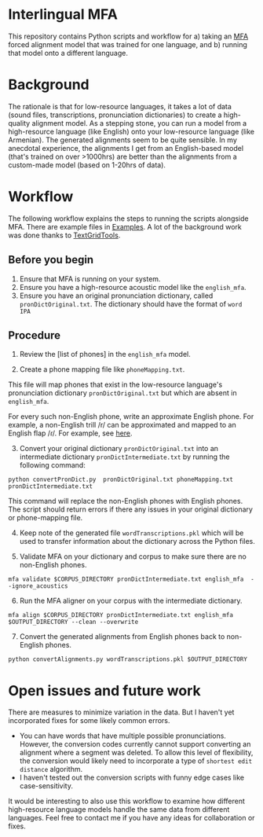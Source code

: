 # Interlingual MFA

This repository contains Python scripts and workflow for a) taking an [MFA](montreal-forced-aligner.readthedocs.io/) forced alignment model that was trained for one language, and b) running that model onto a different language. 

# Background
The rationale is that for low-resource languages, it takes a lot of data (sound files, transcriptions, pronunciation dictionaries) to create a high-quality alignment model. As a stepping stone, you can run a model from a high-resource language (like English) onto your low-resource language (like Armenian). The generated alignments seem to be quite sensible. In my anecdotal experience, the alignments I get from an English-based model (that's trained on over >1000hrs) are better than the alignments from a custom-made model (based on 1-20hrs of data). 

# Workflow

The following workflow explains the steps to running the scripts alongside MFA. There are example files in [Examples](/Examples/). A lot of the background work was done thanks to [TextGridTools](https://github.com/hbuschme/TextGridTools/tree/52819ef5df75a06298218b5b2c076c6774fd6a05). 


## Before you begin

1. Ensure that MFA is running on your system. 
2. Ensure you have a high-resource acoustic model like the `english_mfa`. 
3. Ensure you have an original pronunciation dictionary, called `pronDictOriginal.txt`. 
The dictionary should have the format of `word IPA`

## Procedure
1. Review the [list of phones] in the `english_mfa` model.

2. Create a phone mapping file like `phoneMapping.txt`. 

This file will map phones that exist in the low-resource language's pronunciation dictionary `pronDictOriginal.txt` but which are absent in `english_mfa`.

For every such non-English phone, write an approximate English phone. For example, a non-English trill /r/ can be approximated and mapped to an English flap /ɾ/. For example, see [here](/Examples/phoneMapping.txt).

3. Convert your original dictionary `pronDictOriginal.txt` into an intermediate dictionary `pronDictIntermediate.txt` by running the following command:

`python convertPronDict.py  pronDictOriginal.txt phoneMapping.txt pronDictIntermediate.txt`

This command will replace the non-English phones with English phones. The script should return errors if there any issues in your original dictionary or phone-mapping file. 

4. Keep note of the generated file `wordTranscriptions.pkl` which will be used to transfer information about the dictionary across the Python files.

5. Validate MFA on your dictionary and corpus to make sure there are no non-English phones. 

`mfa validate $CORPUS_DIRECTORY pronDictIntermediate.txt english_mfa  --ignore_acoustics`

6. Run the MFA aligner on your corpus with the intermediate dictionary. 

`mfa align $CORPUS_DIRECTORY pronDictIntermediate.txt english_mfa $OUTPUT_DIRECTORY --clean --overwrite`

7. Convert the generated alignments from English phones back to non-English phones.

`python convertAlignments.py wordTranscriptions.pkl $OUTPUT_DIRECTORY`


# Open issues and future work

There are measures to minimize variation in the data. But I haven't yet incorporated fixes for some likely common errors.

* You can have words that have multiple possible pronunciations. However, the conversion codes currently cannot support converting an alignment where a segment was deleted. To allow this level of flexibility, the conversion would likely need to incorporate a type of `shortest edit distance` algorithm.
* I haven't tested out the conversion scripts with funny edge cases like case-sensitivity. 

It would be interesting to also use this workflow to examine how different high-resource language models handle the same data from different languages. Feel free to contact me if you have any ideas for collaboration or fixes.
